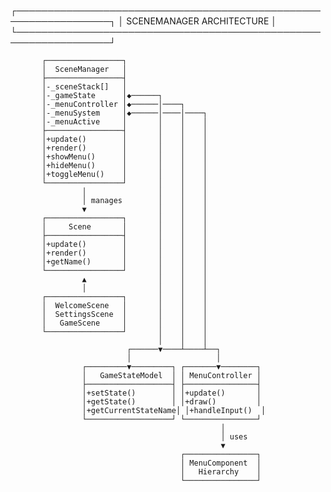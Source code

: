 ┌─────────────────────────────────────────────────────────────────┐
│                     SCENEMANAGER ARCHITECTURE                  │
└─────────────────────────────────────────────────────────────────┘

           ┌─────────────────┐
           │  SceneManager   │
           ├─────────────────┤
           │-_sceneStack[]   │
           │-_gameState      │◆──────┐
           │-_menuController │◆──────│────┐
           │-_menuSystem     │◆──────│────│────┐
           │-_menuActive     │       │    │    │
           ├─────────────────┤       │    │    │
           │+update()        │       │    │    │
           │+render()        │       │    │    │
           │+showMenu()      │       │    │    │
           │+hideMenu()      │       │    │    │
           │+toggleMenu()    │       │    │    │
           └─────────────────┘       │    │    │
                    │                │    │    │
                    │ manages        │    │    │
                    ▼                │    │    │
           ┌─────────────────┐       │    │    │
           │     Scene       │       │    │    │
           ├─────────────────┤       │    │    │
           │+update()        │       │    │    │
           │+render()        │       │    │    │
           │+getName()       │       │    │    │
           └─────────────────┘       │    │    │
                    ▲                │    │    │
                    │                │    │    │
           ┌─────────────────┐       │    │    │
           │  WelcomeScene   │       │    │    │
           │  SettingsScene  │       │    │    │
           │   GameScene     │       │    │    │
           └─────────────────┘       │    │    │
                                     │    │    │
                              ┌──────▼────┴────┴──┐
                              │                   │
                    ┌─────────▼─────────┐ ┌───────▼────────┐
                    │   GameStateModel  │ │ MenuController │
                    ├───────────────────┤ ├────────────────┤
                    │+setState()        │ │+update()       │
                    │+getState()        │ │+draw()         │
                    │+getCurrentStateName│ │+handleInput()  │
                    └───────────────────┘ └────────────────┘
                                                   │
                                                   │ uses
                                                   ▼
                                          ┌────────────────┐
                                          │ MenuComponent  │
                                          │   Hierarchy    │
                                          └────────────────┘